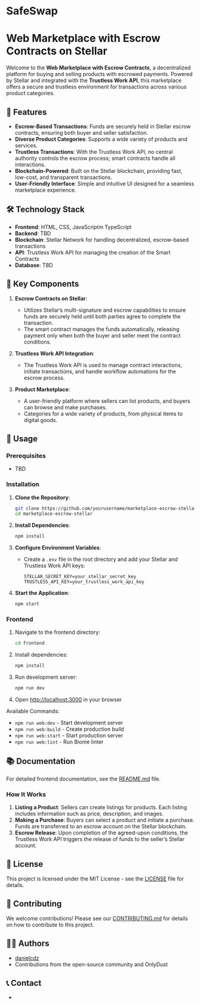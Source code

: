 # SafeSwap
# Web Marketplace with Escrow Contracts on Stellar

Welcome to the **Web Marketplace with Escrow Contracts**, a decentralized platform for buying and selling products with escrowed payments. Powered by Stellar and integrated with the **Trustless Work API**, this marketplace offers a secure and trustless environment for transactions across various product categories.

## 🚀 Features

- **Escrow-Based Transactions**: Funds are securely held in Stellar escrow contracts, ensuring both buyer and seller satisfaction.
- **Diverse Product Categories**: Supports a wide variety of products and services.
- **Trustless Transactions**: With the Trustless Work API, no central authority controls the escrow process; smart contracts handle all interactions.
- **Blockchain-Powered**: Built on the Stellar blockchain, providing fast, low-cost, and transparent transactions.
- **User-Friendly Interface**: Simple and intuitive UI designed for a seamless marketplace experience.

## 🛠️ Technology Stack

- **Frontend**: HTML, CSS, JavaScriptm TypeScript
- **Backend**: TBD
- **Blockchain**: Stellar Network for handling decentralized, escrow-based transactions
- **API**: Trustless Work API for managing the creation of the Smart Contracts
- **Database**: TBD

## 🔑 Key Components

1. **Escrow Contracts on Stellar**:
   - Utilizes Stellar’s multi-signature and escrow capabilities to ensure funds are securely held until both parties agree to complete the transaction.
   - The smart contract manages the funds automatically, releasing payment only when both the buyer and seller meet the contract conditions.

2. **Trustless Work API Integration**:
   - The Trustless Work API is used to manage contract interactions, initiate transactions, and handle workflow automations for the escrow process.

3. **Product Marketplace**:
   - A user-friendly platform where sellers can list products, and buyers can browse and make purchases.
   - Categories for a wide variety of products, from physical items to digital goods.

## 📄 Usage

### Prerequisites
- TBD

### Installation

1. **Clone the Repository**:
   ```bash
   git clone https://github.com/yourusername/marketplace-escrow-stellar.git
   cd marketplace-escrow-stellar
   ```

2. **Install Dependencies**:
   ```bash
   npm install
   ```

3. **Configure Environment Variables**:
   - Create a `.env` file in the root directory and add your Stellar and Trustless Work API keys:
     ```plaintext
     STELLAR_SECRET_KEY=your_stellar_secret_key
     TRUSTLESS_API_KEY=your_trustless_work_api_key
     ```

4. **Start the Application**:
   ```bash
   npm start
   ```

### Frontend

1. Navigate to the frontend directory:
   ```bash
   cd frontend
   ```

2. Install dependencies:
   ```bash
   npm install
   ```

3. Run development server:
   ```bash
   npm run dev
   ```

4. Open [http://localhost:3000](http://localhost:3000) in your browser

Available Commands:
- `npm run web:dev` - Start development server
- `npm run web:build` - Create production build
- `npm run web:start` - Start production server
- `npm run web:lint` - Run Biome linter

## 📚 Documentation

For detailed frontend documentation, see the [README.md](frontend/README.md) file.

### How It Works

1. **Listing a Product**: Sellers can create listings for products. Each listing includes information such as price, description, and images.
2. **Making a Purchase**: Buyers can select a product and initiate a purchase. Funds are transferred to an escrow account on the Stellar blockchain.
3. **Escrow Release**: Upon completion of the agreed-upon conditions, the Trustless Work API triggers the release of funds to the seller’s Stellar account.

## 📜 License

This project is licensed under the MIT License - see the [LICENSE](LICENSE) file for details.

## 🤝 Contributing

We welcome contributions! Please see our [CONTRIBUTING.md](CONTRIBUTING.md) for details on how to contribute to this project.


## 🧑‍💻 Authors

- [danielcdz](https://github.com/danielcdz)
- Contributions from the open-source community and OnlyDust

## 📞 Contact

- 

